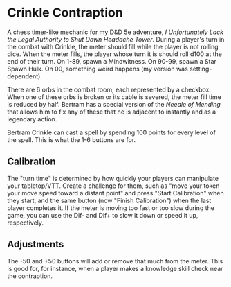 # Crinkle Contraption

A chess timer-like mechanic for my D&D 5e adventure, *I Unfortunately Lack the Legal Authority to Shut Down Headache Tower*. During a player's turn in the combat with Crinkle, the meter should fill while the player is not rolling dice. When the meter fills, the player whose turn it is should roll d100 at the end of their turn. On 1-89, spawn a Mindwitness. On 90-99, spawn a Star Spawn Hulk. On 00, something weird happens (my version was setting-dependent).

There are 6 orbs in the combat room, each represented by a checkbox. When one of these orbs is broken or its cable is severed, the meter fill time is reduced by half. Bertram has a special version of the *Needle of Mending* that allows him to fix any of these that he is adjacent to instantly and as a legendary action.

Bertram Crinkle can cast a spell by spending 100 points for every level of the spell. This is what the 1-6 buttons are for.

## Calibration

The "turn time" is determined by how quickly your players can manipulate your tabletop/VTT. Create a challenge for them, such as "move your token your move speed toward a distant point" and press "Start Calibration" when they start, and the same button (now "Finish Calibration") when the last player completes it. If the meter is moving too fast or too slow during the game, you can use the Dif- and Dif+ to slow it down or speed it up, respectively.

## Adjustments

The -50 and +50 buttons will add or remove that much from the meter. This is good for, for instance, when a player makes a knowledge skill check near the contraption.
